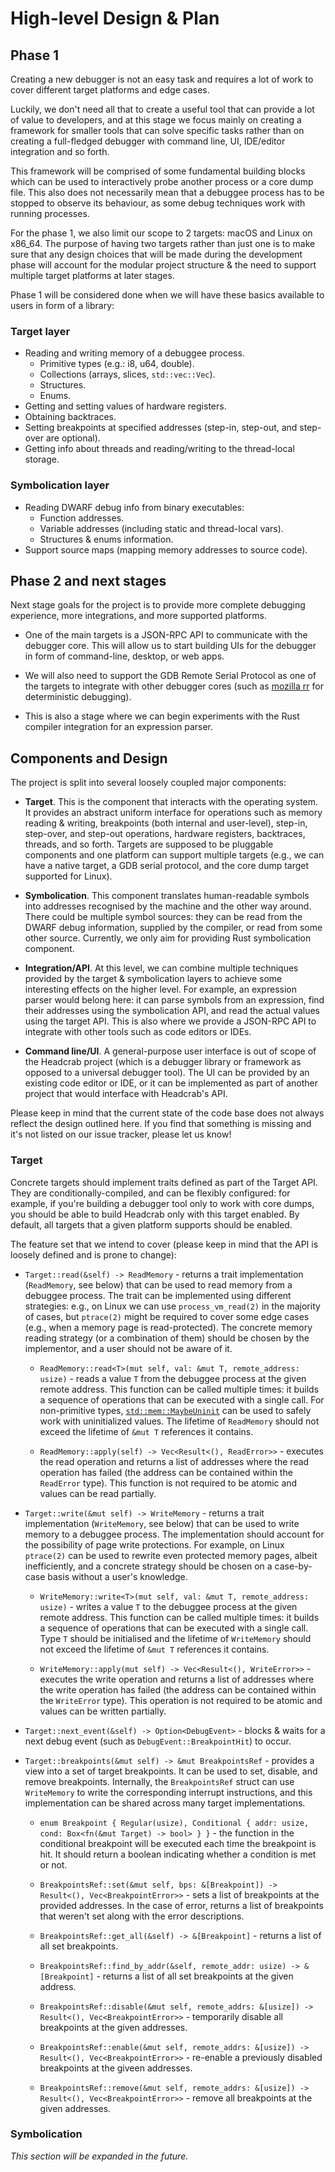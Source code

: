 # High-level Design & Plan

## Phase 1

Creating a new debugger is not an easy task and requires a lot of work to cover different target platforms and edge cases.

Luckily, we don't need all that to create a useful tool that can provide a lot of value to developers, and at this stage
we focus mainly on creating a framework for smaller tools that can solve specific tasks rather than on creating a full-fledged
debugger with command line, UI, IDE/editor integration and so forth.

This framework will be comprised of some fundamental building blocks which can be used to interactively probe another process
or a core dump file. This also does not necessarily mean that a debuggee process has to be stopped to observe its behaviour,
as some debug techniques work with running processes.

For the phase 1, we also limit our scope to 2 targets: macOS and Linux on x86_64. The purpose of having two targets rather than
just one is to make sure that any design choices that will be made during the development phase will account for the modular project
structure & the need to support multiple target platforms at later stages.

Phase 1 will be considered done when we will have these basics available to users in form of a library:

### Target layer

- Reading and writing memory of a debuggee process.
  - Primitive types (e.g.: i8, u64, double).
  - Collections (arrays, slices, `std::vec::Vec`).
  - Structures.
  - Enums.
- Getting and setting values of hardware registers.
- Obtaining backtraces.
- Setting breakpoints at specified addresses (step-in, step-out, and step-over are optional).
- Getting info about threads and reading/writing to the thread-local storage.

### Symbolication layer

- Reading DWARF debug info from binary executables:
  - Function addresses.
  - Variable addresses (including static and thread-local vars).
  - Structures & enums information.
- Support source maps (mapping memory addresses to source code).

## Phase 2 and next stages

Next stage goals for the project is to provide more complete debugging experience, more integrations, and more supported platforms.

- One of the main targets is a JSON-RPC API to communicate with the debugger core. This will allow us to start building UIs for the debugger
  in form of command-line, desktop, or web apps.

- We will also need to support the GDB Remote Serial Protocol as one of the targets to integrate with other debugger cores (such as
  [mozilla rr](https://rr-project.org/) for deterministic debugging).

- This is also a stage where we can begin experiments with the Rust compiler integration for an expression parser.

## Components and Design

The project is split into several loosely coupled major components:

- **Target**. This is the component that interacts with the operating system. It provides an abstract uniform interface for operations such as memory reading & writing, breakpoints (both internal and user-level), step-in, step-over, and step-out operations, hardware registers, backtraces, threads, and so forth. Targets are supposed to be pluggable components and one platform can support multiple targets (e.g., we can have a native target, a GDB serial protocol, and the core dump target supported for Linux).

- **Symbolication**. This component translates human-readable symbols into addresses recognised by the machine and the other way around. There could be multiple symbol sources: they can be read from the DWARF debug information, supplied by the compiler, or read from some other source. Currently, we only aim for providing Rust symbolication component.

- **Integration/API**. At this level, we can combine multiple techniques provided by the target & symbolication layers to achieve some interesting effects on the higher level. For example, an expression parser would belong here: it can parse symbols from an expression, find their addresses using the symbolication API, and read the actual values using the target API. This is also where we provide a JSON-RPC API to integrate with other tools such as code editors or IDEs.

- **Command line/UI**. A general-purpose user interface is out of scope of the Headcrab project (which is a debugger library or framework as opposed to a universal debugger tool). The UI can be provided by an existing code editor or IDE, or it can be implemented as part of another project that would interface with Headcrab's API.

Please keep in mind that the current state of the code base does not always reflect the design outlined here. If you find that something is missing and it's not listed on our issue tracker, please let us know!

### Target

Concrete targets should implement traits defined as part of the Target API. They are conditionally-compiled, and can be flexibly configured: for example, if you're building a debugger tool only to work with core dumps, you should be able to build Headcrab only with this target enabled. By default, all targets that a given platform supports should be enabled.

The feature set that we intend to cover (please keep in mind that the API is loosely defined and is prone to change):

- `Target::read(&self) -> ReadMemory` - returns a trait implementation (`ReadMemory`, see below) that can be used to read memory from a debuggee process. The trait can be implemented using different strategies: e.g., on Linux we can use `process_vm_read(2)` in the majority of cases, but `ptrace(2)` might be required to cover some edge cases (e.g., when a memory page is read-protected). The concrete memory reading strategy (or a combination of them) should be chosen by the implementor, and a user should not be aware of it.

    - `ReadMemory::read<T>(mut self, val: &mut T, remote_address: usize)` - reads a value `T` from the debuggee process at the given remote address. This function can be called multiple times: it builds a sequence of operations that can be executed with a single call. For non-primitive types, [`std::mem::MaybeUninit`](https://doc.rust-lang.org/stable/std/mem/union.MaybeUninit.html) can be used to safely work with uninitialized values. The lifetime of `ReadMemory` should not exceed the lifetime of `&mut T` references it contains.

    - `ReadMemory::apply(self) -> Vec<Result<(), ReadError>>` - executes the read operation and returns a list of addresses where the read operation has failed (the address can be contained within the `ReadError` type). This function is not required to be atomic and values can be read partially.

- `Target::write(&mut self) -> WriteMemory` - returns a trait implementation (`WriteMemory`, see below) that can be used to write memory to a debuggee process. The implementation should account for the possibility of page write protections. For example, on Linux `ptrace(2)` can be used to rewrite even protected memory pages, albeit inefficiently, and a concrete strategy should be chosen on a case-by-case basis without a user's knowledge.

    - `WriteMemory::write<T>(mut self, val: &mut T, remote_address: usize)` - writes a value `T` to the debuggee process at the given remote address. This function can be called multiple times: it builds a sequence of operations that can be executed with a single call. Type `T` should be initialised and the lifetime of `WriteMemory` should not exceed the lifetime of `&mut T` references it contains.

    - `WriteMemory::apply(mut self) -> Vec<Result<(), WriteError>>` - executes the write operation and returns a list of addresses where the write operation has failed (the address can be contained within the `WriteError` type). This operation is not required to be atomic and values can be written partially.

- `Target::next_event(&self) -> Option<DebugEvent>` - blocks & waits for a next debug event (such as `DebugEvent::BreakpointHit`) to occur.

- `Target::breakpoints(&mut self) -> &mut BreakpointsRef` - provides a view into a set of target breakpoints. It can be used to set, disable, and remove breakpoints. Internally, the `BreakpointsRef` struct can use `WriteMemory` to write the corresponding interrupt instructions, and this implementation can be shared across many target implementations.

    - `enum Breakpoint { Regular(usize), Conditional { addr: usize, cond: Box<fn(&mut Target) -> bool> } }` - the function in the conditional breakpoint will be executed each time the breakpoint is hit. It should return a boolean indicating whether a condition is met or not.

    - `BreakpointsRef::set(&mut self, bps: &[Breakpoint]) -> Result<(), Vec<BreakpointError>>` - sets a list of breakpoints at the provided addresses. In the case of error, returns a list of breakpoints that weren't set along with the error descriptions.

    - `BreakpointsRef::get_all(&self) -> &[Breakpoint]` - returns a list of all set breakpoints.

    - `BreakpointsRef::find_by_addr(&self, remote_addr: usize) -> &[Breakpoint]` - returns a list of all set breakpoints at the given address.

    - `BreakpointsRef::disable(&mut self, remote_addrs: &[usize]) -> Result<(), Vec<BreakpointError>>` - temporarily disable all breakpoints at the given addresses.

    - `BreakpointsRef::enable(&mut self, remote_addrs: &[usize]) -> Result<(), Vec<BreakpointError>>` - re-enable a previously disabled breakpoints at the giveen addresses.

    - `BreakpointsRef::remove(&mut self, remote_addrs: &[usize]) -> Result<(), Vec<BreakpointError>>` - remove all breakpoints at the given addresses.

### Symbolication

_This section will be expanded in the future._
